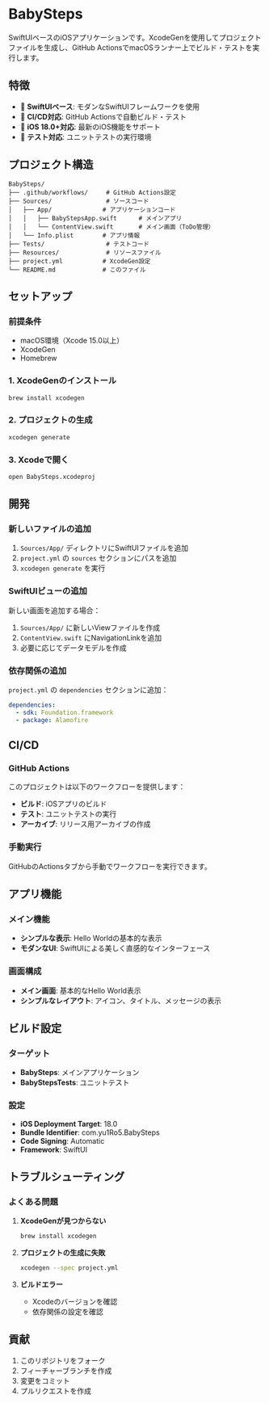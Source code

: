 # BabySteps

SwiftUIベースのiOSアプリケーションです。XcodeGenを使用してプロジェクトファイルを生成し、GitHub ActionsでmacOSランナー上でビルド・テストを実行します。

## 特徴

- 🚀 **SwiftUIベース**: モダンなSwiftUIフレームワークを使用
- 🔄 **CI/CD対応**: GitHub Actionsで自動ビルド・テスト
- 📱 **iOS 18.0+対応**: 最新のiOS機能をサポート
- 🧪 **テスト対応**: ユニットテストの実行環境

## プロジェクト構造

```text
BabySteps/
├── .github/workflows/     # GitHub Actions設定
├── Sources/               # ソースコード
│   ├── App/              # アプリケーションコード
│   │   ├── BabyStepsApp.swift      # メインアプリ
│   │   └── ContentView.swift       # メイン画面（ToDo管理）
│   └── Info.plist        # アプリ情報
├── Tests/                 # テストコード
├── Resources/             # リソースファイル
├── project.yml           # XcodeGen設定
└── README.md             # このファイル
```

## セットアップ

### 前提条件

- macOS環境（Xcode 15.0以上）
- XcodeGen
- Homebrew

### 1. XcodeGenのインストール

```bash
brew install xcodegen
```

### 2. プロジェクトの生成

```bash
xcodegen generate
```

### 3. Xcodeで開く

```bash
open BabySteps.xcodeproj
```

## 開発

### 新しいファイルの追加

1. `Sources/App/` ディレクトリにSwiftUIファイルを追加
2. `project.yml` の `sources` セクションにパスを追加
3. `xcodegen generate` を実行

### SwiftUIビューの追加

新しい画面を追加する場合：

1. `Sources/App/` に新しいViewファイルを作成
2. `ContentView.swift` にNavigationLinkを追加
3. 必要に応じてデータモデルを作成

### 依存関係の追加

`project.yml` の `dependencies` セクションに追加：

```yaml
dependencies:
  - sdk: Foundation.framework
  - package: Alamofire
```

## CI/CD

### GitHub Actions

このプロジェクトは以下のワークフローを提供します：

- **ビルド**: iOSアプリのビルド
- **テスト**: ユニットテストの実行
- **アーカイブ**: リリース用アーカイブの作成

### 手動実行

GitHubのActionsタブから手動でワークフローを実行できます。

## アプリ機能

### メイン機能

- **シンプルな表示**: Hello Worldの基本的な表示
- **モダンなUI**: SwiftUIによる美しく直感的なインターフェース

### 画面構成

- **メイン画面**: 基本的なHello World表示
- **シンプルなレイアウト**: アイコン、タイトル、メッセージの表示

## ビルド設定

### ターゲット

- **BabySteps**: メインアプリケーション
- **BabyStepsTests**: ユニットテスト

### 設定

- **iOS Deployment Target**: 18.0
- **Bundle Identifier**: com.yu1Ro5.BabySteps
- **Code Signing**: Automatic
- **Framework**: SwiftUI

## トラブルシューティング

### よくある問題

1. **XcodeGenが見つからない**

   ```bash
   brew install xcodegen
   ```

2. **プロジェクトの生成に失敗**

   ```bash
   xcodegen --spec project.yml
   ```

3. **ビルドエラー**
   - Xcodeのバージョンを確認
   - 依存関係の設定を確認

## 貢献

1. このリポジトリをフォーク
2. フィーチャーブランチを作成
3. 変更をコミット
4. プルリクエストを作成
